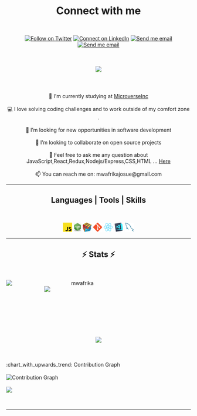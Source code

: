 <h1 align="center">Connect with me </h1>
<br>
<div align="center">

  <a href="">[![Follow on Twitter](https://img.shields.io/badge/--twitter?label=Twitter&logo=Twitter&style=social)](https://twitter.com/mwafrikamufung1)</a>
  <a href="">[![Connect on LinkedIn](https://img.shields.io/badge/--linkedin?label=LinkedIn&logo=LinkedIn&style=social)](https://www.linkedin.com/in/mwafrika-mufungizi/)</a>
  <a href="mailto:mwafrikajosue@gmail.com">[![Send me email](https://img.shields.io/badge/--gmail?label=Gmail&logo=Gmail&style=social)]()</a>
  <a href=""> [![Send me email](https://img.shields.io/badge/--github?label=GitHub&logo=GitHub&style=social)](https://github.com/mwafrika)</a>
</div>

<!-- https://img.shields.io/badge/GitLab-330F63?style=for-the-badge&logo=gitlab&logoColor=white -->
<h1 align="center">
  <a href="https://git.io/typing-svg">
    <img src="https://readme-typing-svg.herokuapp.com/?lines=Hi,+👋;I+am+Mwafrika...;A+Software+Engineer;Nice+to+meet+you+🙂&center=true&size=30">
  </a>
</h1>
  <br>
<p align="center">
  🔬 I'm currently studying at <a href="https://www.microverse.org/">MicroverseInc</a>
  <br>
 <br>
  💻 I love solving coding challenges and to work outside of my comfort zone .
  <br>
 <br>
  🤔 I’m looking for new opportunities in software development
  <br>
 <br>
  👯 I’m looking to collaborate on open source projects
  <br>
  <br>
  💬 Feel free to ask me any question about JavaScript,React,Redux,Nodejs/Express,CSS,HTML ...  <a href="https://github.com/mwafrika/mwafrika/issues" title="Issues">Here</a>
  <br>
  <br>
  📫 You can reach me on: <a>mwafrikajosue@gmail.com</a>
</p>

<hr>
<h2 align="center">Languages | Tools | Skills</h2>
<br>
<p align="center">
  <code><img title="Javascript" height="25" src="images/javascript.svg"></code>
  <code><img title="Node.JS" height="25" src="images/nodejs.png"></code>
  <code><img title="Problem Solving" height="25" src="images/problemSolving.png"></code>
  <code><img title="Git" height="25" src="images/git-original.svg"></code>
  <code><img title="React" height="25" src="images/react-original.svg"></code>
  <code><img title="Visual Studio Code" height="25" src="images/vscode.png"></code>
  <code><img title="MySQL" height="25" src="images/mysql.svg"></code>
</p>
<hr>

<h2 align="center">⚡ Stats ⚡</h2>
<br>
<p align=center>
  <div align=center>
    <a href="https://github.com/denvercoder1/github-readme-streak-stats" title="Go to Source">
      <img align="left" width=400 src="http://github-readme-streak-stats.herokuapp.com?user=mwafrika&theme=radical&hide_border=true&date_format=j%20M%5B%20Y%5D" alt="mwafrika" />
    </a>
    <a href="https://github.com/mwafrika/github-readme-stats" title="Go to Source">
      <img align="right" width=400 src="https://github-readme-stats.vercel.app/api?username=mwafrika&show_icons=true&theme=radical&border_color=61dafb&hide_border=true&count_private=true" />
    </a>
  </div>
  <br><br><br><br><br><br><br><br><br>
  <div align=center>
     <a href="https://github.com/anuraghazra/github-readme-stats">
      <img width=400 align="center" src="https://github-readme-stats.vercel.app/api/top-langs/?username=mwafrika&title_color=61dafb&text_color=ffffff&icon_color=61dafb&bg_color=20232a&layout=compact&border_color=61dafb&hide_border=true&hide=html,css,scss&count_private=true&langs_count=8" />
    </a>
  </div>
   <br><br><br>
 
 <summary>:chart_with_upwards_trend: Contribution Graph </summary>
   <br/>
   <img src="https://activity-graph.herokuapp.com/graph?username=mwafrika&theme=xcode" alt="Contribution Graph" align="center" />
<br>
<p>
  <a href="https://github.com/mwafrika" >  <img src="https://github.com/mwafrika/mwafrika/blob/master/images/github-contribution-grid-snake.gif" align="center" />  </a>
  </p>
  <br>
  </p>
<hr/>

